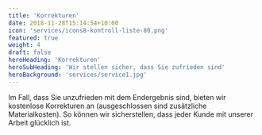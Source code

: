 ```yaml
---
title: 'Korrekturen'
date: 2018-11-28T15:14:54+10:00
icon: 'services/icons8-kontroll-liste-80.png'
featured: true
weight: 4
draft: false
heroHeading: 'Korrekturen'
heroSubHeading: 'Wir stellen sicher, dass Sie zufrieden sind'
heroBackground: 'services/service1.jpg'
---
```


Im Fall, dass Sie unzufrieden mit dem Endergebnis sind, bieten wir kostenlose Korrekturen an (ausgeschlossen sind zusätzliche Materialkosten). So können wir sicherstellen, dass jeder Kunde mit unserer Arbeit glücklich ist. 
